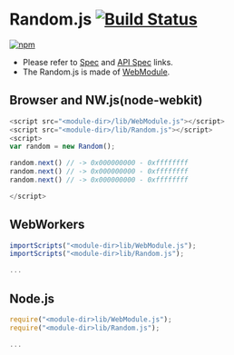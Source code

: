 # Random.js [![Build Status](https://travis-ci.org/uupaa/Random.js.svg)](https://travis-ci.org/uupaa/Random.js)

[![npm](https://nodei.co/npm/uupaa.random.js.svg?downloads=true&stars=true)](https://nodei.co/npm/uupaa.random.js/)



- Please refer to [Spec](https://github.com/uupaa/Random.js/wiki/) and [API Spec](https://github.com/uupaa/Random.js/wiki/Random) links.
- The Random.js is made of [WebModule](https://github.com/uupaa/WebModule).

## Browser and NW.js(node-webkit)

```js
<script src="<module-dir>/lib/WebModule.js"></script>
<script src="<module-dir>/lib/Random.js"></script>
<script>
var random = new Random();

random.next() // -> 0x000000000 - 0xffffffff
random.next() // -> 0x000000000 - 0xffffffff
random.next() // -> 0x000000000 - 0xffffffff

</script>
```

## WebWorkers

```js
importScripts("<module-dir>lib/WebModule.js");
importScripts("<module-dir>lib/Random.js");

...
```

## Node.js

```js
require("<module-dir>lib/WebModule.js");
require("<module-dir>lib/Random.js");

...
```

